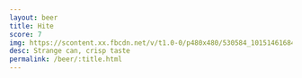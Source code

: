 ```yaml
---
layout: beer
title: Hite
score: 7
img: https://scontent.xx.fbcdn.net/v/t1.0-0/p480x480/530584_10151461684393745_825973740_n.jpg?oh=db9fb5ee3c765b1481e45360f2e70977&oe=590B27C5
desc: Strange can, crisp taste
permalink: /beer/:title.html
---
```

